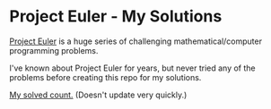 # Project Euler - My Solutions

[Project Euler](https://projecteuler.net/) is a huge series of challenging mathematical/computer programming problems.

I've known about Project Euler for years, but never tried any of the problems before creating this repo for my solutions.

[My solved count.](https://projecteuler.net/profile/crybx.png) (Doesn't update very quickly.)
